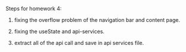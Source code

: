 Steps for homework 4:

1. fixing the overflow problem of the navigation bar and content page.

2. fixing the useState and api-services.

3. extract all of the api call and save in api services file.